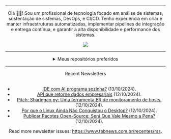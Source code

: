 <div align="center">
<hr>
<p>Olá 👋🏾! Sou um profissional de tecnologia focado em análise de sistemas, sustentação de sistemas, DevOps, e CI/CD. Tenho experiência em criar e manter infraestruturas automatizadas, implementar pipelines de integração e entrega contínua, e garantir a alta disponibilidade e performance dos sistemas.</p>
  <img src="https://media.giphy.com/media/yAGIvCiwPJn5C/giphy.gif">
<hr>
  <details>
  <summary>Meus repositórios preferidos</summary>
  <br />
  Alguns dos meus melhores repositórios:
  <br />
<br />
  <ul><li><a href=https://github.com/KubeNerd/aluratube target="_blank" rel="noopener noreferrer">KubeNerd/aluratube</a> (<b>0</b> ✨ and <b>0</b> 🍴): Aluratube - Desenvolvido durante a imersão React da Alura no final de 2022</li><li><a href=https://github.com/KubeNerd/nlw-ia target="_blank" rel="noopener noreferrer">KubeNerd/nlw-ia</a> (<b>0</b> ✨ and <b>0</b> 🍴): Projeto desenvolvido durante a NLW IA - Usando a API da OPENAI</li><li><a href=https://github.com/KubeNerd/nlw-journey-ia target="_blank" rel="noopener noreferrer">KubeNerd/nlw-journey-ia</a> (<b>0</b> ✨ and <b>0</b> 🍴): NLW IA - Agent de viagens usando python + langchain + GPT</li>
<li>More coming soon :).</li>
</ul>
  </details>
  <hr/>
    <summary>Recent Newsletters</summary>
  <br />
  <ul>
    <li><a href=https://www.tabnews.com.br/telegram/ide-com-ai-programa-sozinha target="_blank" rel="noopener noreferrer">IDE com AI programa sozinha?</a> (13/10/2024).</li><li><a href=https://www.tabnews.com.br/ownerczx/api-que-retorne-dados-empresariais target="_blank" rel="noopener noreferrer">API que retorne dados empresariais</a> (12/10/2024).</li><li><a href=https://www.tabnews.com.br/gabrielwonheld/sharingan-py-uma-ferramenta-br-de-monitoramento-de-hosts target="_blank" rel="noopener noreferrer">Pitch: Sharingan.py: Uma ferramenta BR de monitoramento de hosts.</a> (12/10/2024).</li><li><a href=https://www.tabnews.com.br/alms/o-problema-do-linux-no-desktop target="_blank" rel="noopener noreferrer">Por que o Linux Ainda Não Conquistou o Desktop?</a> (12/10/2024).</li><li><a href=https://www.tabnews.com.br/kayon/publicar-pacotes-open-source-sera-que-vale-mesmo-a-pena target="_blank" rel="noopener noreferrer">Publicar Pacotes Open-Source: Será Que Vale Mesmo a Pena?</a> (12/10/2024).</li>
  </ul>
<p>Read more newsletter issues: <a href="https://www.tabnews.com.br/recentes/rss">https://www.tabnews.com.br/recentes/rss</a>.</p>
  </details>

